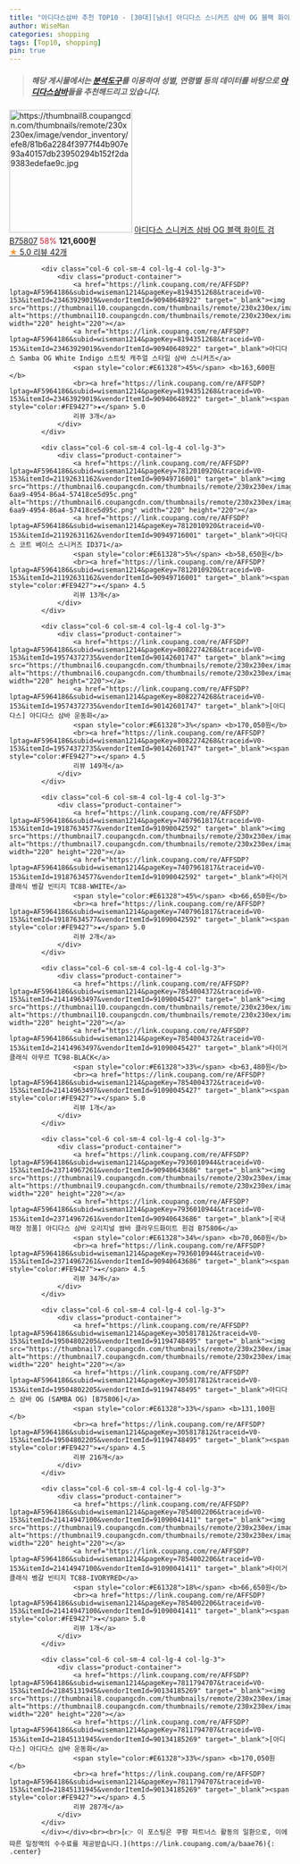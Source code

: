 ```yaml
---
title: "아디다스삼바 추천 TOP10 - [30대][남녀] 아디다스 스니커즈 삼바 OG 블랙 화이트 검 B75807"
author: WiseMan
categories: shopping
tags: [Top10, shopping]
pin: true
---
```


> ##### 해당 게시물에서는 [**분석도구**](https://itemscout.io/)를 이용하여 **성별**, **연령별** 등의 데이터를 바탕으로 [**아디다스삼바**](https://link.coupang.com/a/baae76)들을 추천해드리고 있습니다.
<div class="container"><div class="row">
            <div class="col-6 col-sm-4 col-lg-4 col-lg-3">
                <div class="product-container">
                    <a href="https://link.coupang.com/re/AFFSDP?lptag=AF5964186&subid=wiseman1214&pageKey=8249828091&traceid=V0-153&itemId=23749039823&vendorItemId=91194889585" target="_blank"><img src="https://thumbnail8.coupangcdn.com/thumbnails/remote/230x230ex/image/vendor_inventory/efe8/81b6a2284f3977f44b907e93a40157db23950294b152f2da9383edefae9c.jpg" alt="https://thumbnail8.coupangcdn.com/thumbnails/remote/230x230ex/image/vendor_inventory/efe8/81b6a2284f3977f44b907e93a40157db23950294b152f2da9383edefae9c.jpg" width="220" height="220"></a>
                    <a href="https://link.coupang.com/re/AFFSDP?lptag=AF5964186&subid=wiseman1214&pageKey=8249828091&traceid=V0-153&itemId=23749039823&vendorItemId=91194889585" target="_blank">아디다스 스니커즈 삼바 OG 블랙 화이트 검 B75807</a>
                    <span style="color:#E61328">58%</span> <b>121,600원</b>
                    <br><a href="https://link.coupang.com/re/AFFSDP?lptag=AF5964186&subid=wiseman1214&pageKey=8249828091&traceid=V0-153&itemId=23749039823&vendorItemId=91194889585" target="_blank"><span style="color:#FE9427">★</span> 5.0
                    리뷰 42개</a>
                </div>
            </div>
            
            <div class="col-6 col-sm-4 col-lg-4 col-lg-3">
                <div class="product-container">
                    <a href="https://link.coupang.com/re/AFFSDP?lptag=AF5964186&subid=wiseman1214&pageKey=8194351268&traceid=V0-153&itemId=23463929019&vendorItemId=90940648922" target="_blank"><img src="https://thumbnail10.coupangcdn.com/thumbnails/remote/230x230ex/image/vendor_inventory/1b39/9c3a51042ed94b46973c38fc4319f732eb85421bd9e2216b8d90ee7fa1a2.jpg" alt="https://thumbnail10.coupangcdn.com/thumbnails/remote/230x230ex/image/vendor_inventory/1b39/9c3a51042ed94b46973c38fc4319f732eb85421bd9e2216b8d90ee7fa1a2.jpg" width="220" height="220"></a>
                    <a href="https://link.coupang.com/re/AFFSDP?lptag=AF5964186&subid=wiseman1214&pageKey=8194351268&traceid=V0-153&itemId=23463929019&vendorItemId=90940648922" target="_blank">아디다스 Samba OG White Indigo 스트릿 캐주얼 스타일 삼바 스니커즈</a>
                    <span style="color:#E61328">45%</span> <b>163,600원</b>
                    <br><a href="https://link.coupang.com/re/AFFSDP?lptag=AF5964186&subid=wiseman1214&pageKey=8194351268&traceid=V0-153&itemId=23463929019&vendorItemId=90940648922" target="_blank"><span style="color:#FE9427">★</span> 5.0
                    리뷰 3개</a>
                </div>
            </div>
            
            <div class="col-6 col-sm-4 col-lg-4 col-lg-3">
                <div class="product-container">
                    <a href="https://link.coupang.com/re/AFFSDP?lptag=AF5964186&subid=wiseman1214&pageKey=7812010920&traceid=V0-153&itemId=21192631162&vendorItemId=90949716001" target="_blank"><img src="https://thumbnail6.coupangcdn.com/thumbnails/remote/230x230ex/image/retail/images/2024/08/19/12/6/61c32527-6aa9-4954-86a4-57418ce5d95c.png" alt="https://thumbnail6.coupangcdn.com/thumbnails/remote/230x230ex/image/retail/images/2024/08/19/12/6/61c32527-6aa9-4954-86a4-57418ce5d95c.png" width="220" height="220"></a>
                    <a href="https://link.coupang.com/re/AFFSDP?lptag=AF5964186&subid=wiseman1214&pageKey=7812010920&traceid=V0-153&itemId=21192631162&vendorItemId=90949716001" target="_blank">아디다스 코트 베이스 스니커즈 ID371</a>
                    <span style="color:#E61328">5%</span> <b>58,650원</b>
                    <br><a href="https://link.coupang.com/re/AFFSDP?lptag=AF5964186&subid=wiseman1214&pageKey=7812010920&traceid=V0-153&itemId=21192631162&vendorItemId=90949716001" target="_blank"><span style="color:#FE9427">★</span> 4.5
                    리뷰 13개</a>
                </div>
            </div>
            
            <div class="col-6 col-sm-4 col-lg-4 col-lg-3">
                <div class="product-container">
                    <a href="https://link.coupang.com/re/AFFSDP?lptag=AF5964186&subid=wiseman1214&pageKey=8082274268&traceid=V0-153&itemId=19574372735&vendorItemId=90142601747" target="_blank"><img src="https://thumbnail6.coupangcdn.com/thumbnails/remote/230x230ex/image/vendor_inventory/d5e5/9066b4fa1a029374e97e571bb9a68273ad2e90e93b3ee8818c7e94ee9e47.jpg" alt="https://thumbnail6.coupangcdn.com/thumbnails/remote/230x230ex/image/vendor_inventory/d5e5/9066b4fa1a029374e97e571bb9a68273ad2e90e93b3ee8818c7e94ee9e47.jpg" width="220" height="220"></a>
                    <a href="https://link.coupang.com/re/AFFSDP?lptag=AF5964186&subid=wiseman1214&pageKey=8082274268&traceid=V0-153&itemId=19574372735&vendorItemId=90142601747" target="_blank">[아디다스] 아디다스 삼바 운동화</a>
                    <span style="color:#E61328">3%</span> <b>170,050원</b>
                    <br><a href="https://link.coupang.com/re/AFFSDP?lptag=AF5964186&subid=wiseman1214&pageKey=8082274268&traceid=V0-153&itemId=19574372735&vendorItemId=90142601747" target="_blank"><span style="color:#FE9427">★</span> 4.5
                    리뷰 149개</a>
                </div>
            </div>
            
            <div class="col-6 col-sm-4 col-lg-4 col-lg-3">
                <div class="product-container">
                    <a href="https://link.coupang.com/re/AFFSDP?lptag=AF5964186&subid=wiseman1214&pageKey=7407961817&traceid=V0-153&itemId=19187634577&vendorItemId=91090042592" target="_blank"><img src="https://thumbnail7.coupangcdn.com/thumbnails/remote/230x230ex/image/vendor_inventory/7420/66dfe272ea110e19252af220d729215ce2ba3eadba464e6e24cc900bc903.jpg" alt="https://thumbnail7.coupangcdn.com/thumbnails/remote/230x230ex/image/vendor_inventory/7420/66dfe272ea110e19252af220d729215ce2ba3eadba464e6e24cc900bc903.jpg" width="220" height="220"></a>
                    <a href="https://link.coupang.com/re/AFFSDP?lptag=AF5964186&subid=wiseman1214&pageKey=7407961817&traceid=V0-153&itemId=19187634577&vendorItemId=91090042592" target="_blank">타이거클래식 벵갈 빈티지 TC88-WHITE</a>
                    <span style="color:#E61328">45%</span> <b>66,650원</b>
                    <br><a href="https://link.coupang.com/re/AFFSDP?lptag=AF5964186&subid=wiseman1214&pageKey=7407961817&traceid=V0-153&itemId=19187634577&vendorItemId=91090042592" target="_blank"><span style="color:#FE9427">★</span> 5.0
                    리뷰 2개</a>
                </div>
            </div>
            
            <div class="col-6 col-sm-4 col-lg-4 col-lg-3">
                <div class="product-container">
                    <a href="https://link.coupang.com/re/AFFSDP?lptag=AF5964186&subid=wiseman1214&pageKey=7854004372&traceid=V0-153&itemId=21414963497&vendorItemId=91090045427" target="_blank"><img src="https://thumbnail10.coupangcdn.com/thumbnails/remote/230x230ex/image/vendor_inventory/58eb/7d8e533102b73b52baf887da9de43a60791afa386aa411c8e58231bae626.jpg" alt="https://thumbnail10.coupangcdn.com/thumbnails/remote/230x230ex/image/vendor_inventory/58eb/7d8e533102b73b52baf887da9de43a60791afa386aa411c8e58231bae626.jpg" width="220" height="220"></a>
                    <a href="https://link.coupang.com/re/AFFSDP?lptag=AF5964186&subid=wiseman1214&pageKey=7854004372&traceid=V0-153&itemId=21414963497&vendorItemId=91090045427" target="_blank">타이거클래식 아무르 TC98-BLACK</a>
                    <span style="color:#E61328">33%</span> <b>63,480원</b>
                    <br><a href="https://link.coupang.com/re/AFFSDP?lptag=AF5964186&subid=wiseman1214&pageKey=7854004372&traceid=V0-153&itemId=21414963497&vendorItemId=91090045427" target="_blank"><span style="color:#FE9427">★</span> 5.0
                    리뷰 1개</a>
                </div>
            </div>
            
            <div class="col-6 col-sm-4 col-lg-4 col-lg-3">
                <div class="product-container">
                    <a href="https://link.coupang.com/re/AFFSDP?lptag=AF5964186&subid=wiseman1214&pageKey=7936010944&traceid=V0-153&itemId=23714967261&vendorItemId=90940643686" target="_blank"><img src="https://thumbnail9.coupangcdn.com/thumbnails/remote/230x230ex/image/vendor_inventory/f0ab/7ae763a1e405ca29a483a46d618dbc0cb90811ce99869d6094f6c740c492.jpg" alt="https://thumbnail9.coupangcdn.com/thumbnails/remote/230x230ex/image/vendor_inventory/f0ab/7ae763a1e405ca29a483a46d618dbc0cb90811ce99869d6094f6c740c492.jpg" width="220" height="220"></a>
                    <a href="https://link.coupang.com/re/AFFSDP?lptag=AF5964186&subid=wiseman1214&pageKey=7936010944&traceid=V0-153&itemId=23714967261&vendorItemId=90940643686" target="_blank">[국내매장 정품] 아디다스 삼바 오리지널 쌈바 클라우드화이트 흰검 B75806</a>
                    <span style="color:#E61328">34%</span> <b>70,060원</b>
                    <br><a href="https://link.coupang.com/re/AFFSDP?lptag=AF5964186&subid=wiseman1214&pageKey=7936010944&traceid=V0-153&itemId=23714967261&vendorItemId=90940643686" target="_blank"><span style="color:#FE9427">★</span> 4.5
                    리뷰 34개</a>
                </div>
            </div>
            
            <div class="col-6 col-sm-4 col-lg-4 col-lg-3">
                <div class="product-container">
                    <a href="https://link.coupang.com/re/AFFSDP?lptag=AF5964186&subid=wiseman1214&pageKey=305817812&traceid=V0-153&itemId=19504802205&vendorItemId=91194748495" target="_blank"><img src="https://thumbnail7.coupangcdn.com/thumbnails/remote/230x230ex/image/vendor_inventory/c02c/7e93162e671a05251379cd340b0904060c38ebe2672ee59c1ab74d4a9fbe.jpg" alt="https://thumbnail7.coupangcdn.com/thumbnails/remote/230x230ex/image/vendor_inventory/c02c/7e93162e671a05251379cd340b0904060c38ebe2672ee59c1ab74d4a9fbe.jpg" width="220" height="220"></a>
                    <a href="https://link.coupang.com/re/AFFSDP?lptag=AF5964186&subid=wiseman1214&pageKey=305817812&traceid=V0-153&itemId=19504802205&vendorItemId=91194748495" target="_blank">아디다스 삼바 OG (SAMBA OG) [B75806]</a>
                    <span style="color:#E61328">33%</span> <b>131,100원</b>
                    <br><a href="https://link.coupang.com/re/AFFSDP?lptag=AF5964186&subid=wiseman1214&pageKey=305817812&traceid=V0-153&itemId=19504802205&vendorItemId=91194748495" target="_blank"><span style="color:#FE9427">★</span> 4.5
                    리뷰 216개</a>
                </div>
            </div>
            
            <div class="col-6 col-sm-4 col-lg-4 col-lg-3">
                <div class="product-container">
                    <a href="https://link.coupang.com/re/AFFSDP?lptag=AF5964186&subid=wiseman1214&pageKey=7854002206&traceid=V0-153&itemId=21414947100&vendorItemId=91090041411" target="_blank"><img src="https://thumbnail9.coupangcdn.com/thumbnails/remote/230x230ex/image/vendor_inventory/244b/04f8779d6ca8f392c4c46cd5c89124c28903f53825b2a4fddf07241030f7.jpg" alt="https://thumbnail9.coupangcdn.com/thumbnails/remote/230x230ex/image/vendor_inventory/244b/04f8779d6ca8f392c4c46cd5c89124c28903f53825b2a4fddf07241030f7.jpg" width="220" height="220"></a>
                    <a href="https://link.coupang.com/re/AFFSDP?lptag=AF5964186&subid=wiseman1214&pageKey=7854002206&traceid=V0-153&itemId=21414947100&vendorItemId=91090041411" target="_blank">타이거클래식 벵갈 빈티지 TC88-IVORYRED</a>
                    <span style="color:#E61328">18%</span> <b>66,650원</b>
                    <br><a href="https://link.coupang.com/re/AFFSDP?lptag=AF5964186&subid=wiseman1214&pageKey=7854002206&traceid=V0-153&itemId=21414947100&vendorItemId=91090041411" target="_blank"><span style="color:#FE9427">★</span> 5.0
                    리뷰 1개</a>
                </div>
            </div>
            
            <div class="col-6 col-sm-4 col-lg-4 col-lg-3">
                <div class="product-container">
                    <a href="https://link.coupang.com/re/AFFSDP?lptag=AF5964186&subid=wiseman1214&pageKey=7811794707&traceid=V0-153&itemId=21845131945&vendorItemId=90134185269" target="_blank"><img src="https://thumbnail8.coupangcdn.com/thumbnails/remote/230x230ex/image/vendor_inventory/6f42/7352a83d37f5c7c5b18ecee720822e5a31ff7aeeeca70cbe79defa1682a1.jpg" alt="https://thumbnail8.coupangcdn.com/thumbnails/remote/230x230ex/image/vendor_inventory/6f42/7352a83d37f5c7c5b18ecee720822e5a31ff7aeeeca70cbe79defa1682a1.jpg" width="220" height="220"></a>
                    <a href="https://link.coupang.com/re/AFFSDP?lptag=AF5964186&subid=wiseman1214&pageKey=7811794707&traceid=V0-153&itemId=21845131945&vendorItemId=90134185269" target="_blank">[아디다스] 아디다스 삼바 운동화</a>
                    <span style="color:#E61328">33%</span> <b>170,050원</b>
                    <br><a href="https://link.coupang.com/re/AFFSDP?lptag=AF5964186&subid=wiseman1214&pageKey=7811794707&traceid=V0-153&itemId=21845131945&vendorItemId=90134185269" target="_blank"><span style="color:#FE9427">★</span> 4.5
                    리뷰 287개</a>
                </div>
            </div>
            </div></div><br><br>[👉 이 포스팅은 쿠팡 파트너스 활동의 일환으로, 이에 따른 일정액의 수수료를 제공받습니다.](https://link.coupang.com/a/baae76){: .center}